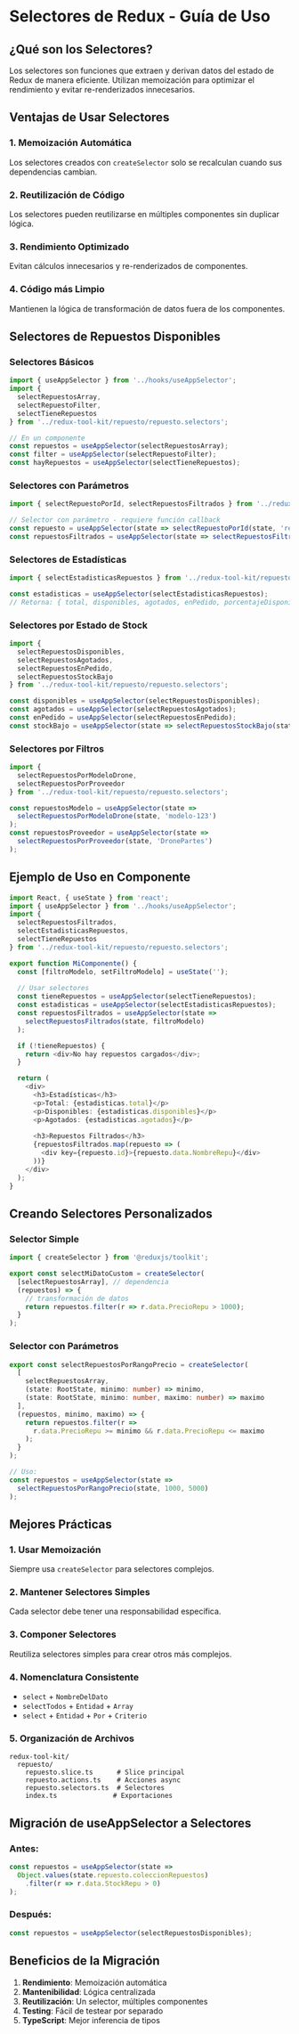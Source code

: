 # Selectores de Redux - Guía de Uso

## ¿Qué son los Selectores?

Los selectores son funciones que extraen y derivan datos del estado de Redux de manera eficiente. Utilizan memoización para optimizar el rendimiento y evitar re-renderizados innecesarios.

## Ventajas de Usar Selectores

### 1. **Memoización Automática**
Los selectores creados con `createSelector` solo se recalculan cuando sus dependencias cambian.

### 2. **Reutilización de Código**
Los selectores pueden reutilizarse en múltiples componentes sin duplicar lógica.

### 3. **Rendimiento Optimizado**
Evitan cálculos innecesarios y re-renderizados de componentes.

### 4. **Código más Limpio**
Mantienen la lógica de transformación de datos fuera de los componentes.

## Selectores de Repuestos Disponibles

### Selectores Básicos

```typescript
import { useAppSelector } from '../hooks/useAppSelector';
import { 
  selectRepuestosArray,
  selectRepuestoFilter,
  selectTieneRepuestos 
} from '../redux-tool-kit/repuesto/repuesto.selectors';

// En un componente
const repuestos = useAppSelector(selectRepuestosArray);
const filter = useAppSelector(selectRepuestoFilter);
const hayRepuestos = useAppSelector(selectTieneRepuestos);
```

### Selectores con Parámetros

```typescript
import { selectRepuestoPorId, selectRepuestosFiltrados } from '../redux-tool-kit/repuesto/repuesto.selectors';

// Selector con parámetro - requiere función callback
const repuesto = useAppSelector(state => selectRepuestoPorId(state, 'repuesto-123'));
const repuestosFiltrados = useAppSelector(state => selectRepuestosFiltrados(state, filtroModelo));
```

### Selectores de Estadísticas

```typescript
import { selectEstadisticasRepuestos } from '../redux-tool-kit/repuesto/repuesto.selectors';

const estadisticas = useAppSelector(selectEstadisticasRepuestos);
// Retorna: { total, disponibles, agotados, enPedido, porcentajeDisponibles }
```

### Selectores por Estado de Stock

```typescript
import { 
  selectRepuestosDisponibles,
  selectRepuestosAgotados,
  selectRepuestosEnPedido,
  selectRepuestosStockBajo 
} from '../redux-tool-kit/repuesto/repuesto.selectors';

const disponibles = useAppSelector(selectRepuestosDisponibles);
const agotados = useAppSelector(selectRepuestosAgotados);
const enPedido = useAppSelector(selectRepuestosEnPedido);
const stockBajo = useAppSelector(state => selectRepuestosStockBajo(state, 3)); // umbral de 3
```

### Selectores por Filtros

```typescript
import { 
  selectRepuestosPorModeloDrone,
  selectRepuestosPorProveedor 
} from '../redux-tool-kit/repuesto/repuesto.selectors';

const repuestosModelo = useAppSelector(state => 
  selectRepuestosPorModeloDrone(state, 'modelo-123')
);
const repuestosProveedor = useAppSelector(state => 
  selectRepuestosPorProveedor(state, 'DronePartes')
);
```

## Ejemplo de Uso en Componente

```typescript
import React, { useState } from 'react';
import { useAppSelector } from '../hooks/useAppSelector';
import { 
  selectRepuestosFiltrados,
  selectEstadisticasRepuestos,
  selectTieneRepuestos 
} from '../redux-tool-kit/repuesto/repuesto.selectors';

export function MiComponente() {
  const [filtroModelo, setFiltroModelo] = useState('');
  
  // Usar selectores
  const tieneRepuestos = useAppSelector(selectTieneRepuestos);
  const estadisticas = useAppSelector(selectEstadisticasRepuestos);
  const repuestosFiltrados = useAppSelector(state => 
    selectRepuestosFiltrados(state, filtroModelo)
  );

  if (!tieneRepuestos) {
    return <div>No hay repuestos cargados</div>;
  }

  return (
    <div>
      <h3>Estadísticas</h3>
      <p>Total: {estadisticas.total}</p>
      <p>Disponibles: {estadisticas.disponibles}</p>
      <p>Agotados: {estadisticas.agotados}</p>
      
      <h3>Repuestos Filtrados</h3>
      {repuestosFiltrados.map(repuesto => (
        <div key={repuesto.id}>{repuesto.data.NombreRepu}</div>
      ))}
    </div>
  );
}
```

## Creando Selectores Personalizados

### Selector Simple

```typescript
import { createSelector } from '@reduxjs/toolkit';

export const selectMiDatoCustom = createSelector(
  [selectRepuestosArray], // dependencia
  (repuestos) => {
    // transformación de datos
    return repuestos.filter(r => r.data.PrecioRepu > 1000);
  }
);
```

### Selector con Parámetros

```typescript
export const selectRepuestosPorRangoPrecio = createSelector(
  [
    selectRepuestosArray,
    (state: RootState, minimo: number) => minimo,
    (state: RootState, minimo: number, maximo: number) => maximo
  ],
  (repuestos, minimo, maximo) => {
    return repuestos.filter(r => 
      r.data.PrecioRepu >= minimo && r.data.PrecioRepu <= maximo
    );
  }
);

// Uso:
const repuestos = useAppSelector(state => 
  selectRepuestosPorRangoPrecio(state, 1000, 5000)
);
```

## Mejores Prácticas

### 1. **Usar Memoización**
Siempre usa `createSelector` para selectores complejos.

### 2. **Mantener Selectores Simples**
Cada selector debe tener una responsabilidad específica.

### 3. **Componer Selectores**
Reutiliza selectores simples para crear otros más complejos.

### 4. **Nomenclatura Consistente**
- `select` + `NombreDelDato`
- `selectTodos` + `Entidad` + `Array`
- `select` + `Entidad` + `Por` + `Criterio`

### 5. **Organización de Archivos**
```
redux-tool-kit/
  repuesto/
    repuesto.slice.ts      # Slice principal
    repuesto.actions.ts    # Acciones async
    repuesto.selectors.ts  # Selectores
    index.ts              # Exportaciones
```

## Migración de useAppSelector a Selectores

### Antes:
```typescript
const repuestos = useAppSelector(state => 
  Object.values(state.repuesto.coleccionRepuestos)
    .filter(r => r.data.StockRepu > 0)
);
```

### Después:
```typescript
const repuestos = useAppSelector(selectRepuestosDisponibles);
```

## Beneficios de la Migración

1. **Rendimiento**: Memoización automática
2. **Mantenibilidad**: Lógica centralizada
3. **Reutilización**: Un selector, múltiples componentes
4. **Testing**: Fácil de testear por separado
5. **TypeScript**: Mejor inferencia de tipos

